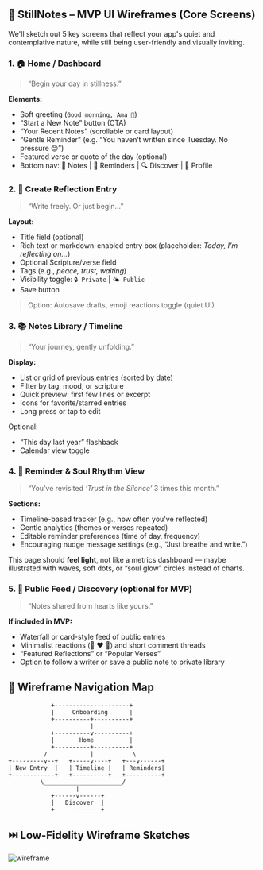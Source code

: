 ## 🌿 StillNotes – MVP UI Wireframes (Core Screens)

We'll sketch out 5 key screens that reflect your app's quiet and contemplative nature, while still being user-friendly and visually inviting.

### 1. 🏠 **Home / Dashboard**

> “Begin your day in stillness.”

**Elements:**
- Soft greeting (`Good morning, Ama 🙏`)
- “Start a New Note” button (CTA)
- “Your Recent Notes” (scrollable or card layout)
- “Gentle Reminder” (e.g. “You haven’t written since Tuesday. No pressure 😊”)
- Featured verse or quote of the day (optional)
- Bottom nav: 📝 Notes | 🔔 Reminders | 🔍 Discover | 👤 Profile


### 2. 📝 **Create Reflection Entry**

> “Write freely. Or just begin…”

**Layout:**
- Title field (optional)
- Rich text or markdown-enabled entry box (placeholder: *Today, I’m reflecting on…*)
- Optional Scripture/verse field
- Tags (e.g., *peace, trust, waiting*)
- Visibility toggle: `🔒 Private` | `🌤️ Public`
- Save button

> Option: Autosave drafts, emoji reactions toggle (quiet UI)


### 3. 📚 **Notes Library / Timeline**

> “Your journey, gently unfolding.”

**Display:**
- List or grid of previous entries (sorted by date)
- Filter by tag, mood, or scripture
- Quick preview: first few lines or excerpt
- Icons for favorite/starred entries
- Long press or tap to edit

Optional:
- “This day last year” flashback
- Calendar view toggle

### 4. 🔔 **Reminder & Soul Rhythm View**

> “You’ve revisited *‘Trust in the Silence’* 3 times this month.”

**Sections:**
- Timeline-based tracker (e.g., how often you've reflected)
- Gentle analytics (themes or verses repeated)
- Editable reminder preferences (time of day, frequency)
- Encouraging nudge message settings (e.g., “Just breathe and write.”)

This page should **feel light**, not like a metrics dashboard — maybe illustrated with waves, soft dots, or “soul glow” circles instead of charts.

### 5. 💬 **Public Feed / Discovery (optional for MVP)**

> “Notes shared from hearts like yours.”

**If included in MVP:**
- Waterfall or card-style feed of public entries
- Minimalist reactions (🙏 ❤️ 🌿) and short comment threads
- “Featured Reflections” or “Popular Verses”
- Option to follow a writer or save a public note to private library

## 🧭 Wireframe Navigation Map

```
            +---------------------+
            |     Onboarding      |
            +----------+----------+
                       |
            +----------v----------+
            |       Home          |
            +----------+----------+
          /            |           \
+---------v--+   +-----v----+   +---v------+
| New Entry  |   | Timeline |   | Reminders|
+------------+   +----------+   +----------+
         \______________________/     
                   |
            +------v------+
            |   Discover  |
            +-------------+
```
## ⏭️ Low-Fidelity Wireframe Sketches

![wireframe](https://sdmntprwestus.oaiusercontent.com/files/00000000-8e84-6230-8c81-703ef0c3e1fa/raw?se=2025-04-22T11%3A20%3A58Z&sp=r&sv=2024-08-04&sr=b&scid=a07ba17c-d093-5b60-abc4-03ffc1b269b7&skoid=51916beb-8d6a-49b8-8b29-ca48ed86557e&sktid=a48cca56-e6da-484e-a814-9c849652bcb3&skt=2025-04-22T04%3A30%3A07Z&ske=2025-04-23T04%3A30%3A07Z&sks=b&skv=2024-08-04&sig=cI%2BS5yVnV1ppDMHFHvOlTezXwK%2BwIL02Q5aMjYP8Jt8%3D)